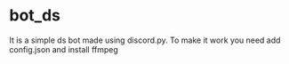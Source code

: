 # bot_ds
It is a simple ds bot made using discord.py. To make it work you need add config.json and install ffmpeg
